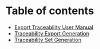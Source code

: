 # Table of contents

* [Export Traceability User Manual](README.md)
* [Traceability Export Generation](traceability-export-generation.md)
* [Traceability Set Generation](traceability-set-generation.md)

